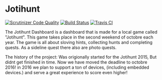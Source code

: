 # Jotihunt

[![Scrutinizer Code Quality](https://scrutinizer-ci.com/g/worldmc/Jotihunt-Dashboard/badges/quality-score.png?b=master)](https://scrutinizer-ci.com/g/worldmc/Jotihunt-Dashboard/?branch=master)
[![Build Status](https://scrutinizer-ci.com/g/worldmc/Jotihunt-Dashboard/badges/build.png?b=master)](https://scrutinizer-ci.com/g/worldmc/Jotihunt-Dashboard/build-status/master)
[![Travis CI](https://travis-ci.org/worldmc/Jotihunt-Dashboard.svg?branch=master)](https://travis-ci.org/worldmc/Jotihunt-Dashboard)

The Jotihunt Dashboard is a dashboard that is made for a local game called "Jotihunt". This game takes place in the second weekend of octobre each year. The game is all about sloving hints, collecting hunts and completing quests. As a sideline quest there also are photo quests. 

The history of the project:
Was origionally started for the Jotihunt 2015, But didnt get finished in time. Now we have moved the deadline to octobre 2016! in 2016 we plan to support a ton of devices, (including embedded devices.) and serve a great experience to score even higher!


